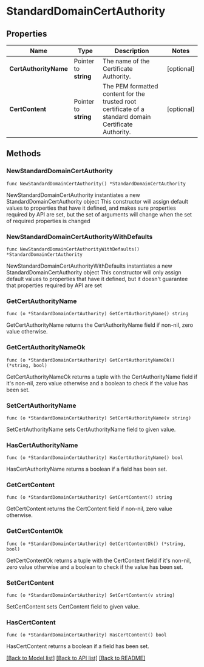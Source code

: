 # StandardDomainCertAuthority

## Properties

Name | Type | Description | Notes
------------ | ------------- | ------------- | -------------
**CertAuthorityName** | Pointer to **string** | The name of the Certificate Authority. | [optional] 
**CertContent** | Pointer to **string** | The PEM formatted content for the trusted root certificate of a standard domain Certificate Authority. | [optional] 

## Methods

### NewStandardDomainCertAuthority

`func NewStandardDomainCertAuthority() *StandardDomainCertAuthority`

NewStandardDomainCertAuthority instantiates a new StandardDomainCertAuthority object
This constructor will assign default values to properties that have it defined,
and makes sure properties required by API are set, but the set of arguments
will change when the set of required properties is changed

### NewStandardDomainCertAuthorityWithDefaults

`func NewStandardDomainCertAuthorityWithDefaults() *StandardDomainCertAuthority`

NewStandardDomainCertAuthorityWithDefaults instantiates a new StandardDomainCertAuthority object
This constructor will only assign default values to properties that have it defined,
but it doesn't guarantee that properties required by API are set

### GetCertAuthorityName

`func (o *StandardDomainCertAuthority) GetCertAuthorityName() string`

GetCertAuthorityName returns the CertAuthorityName field if non-nil, zero value otherwise.

### GetCertAuthorityNameOk

`func (o *StandardDomainCertAuthority) GetCertAuthorityNameOk() (*string, bool)`

GetCertAuthorityNameOk returns a tuple with the CertAuthorityName field if it's non-nil, zero value otherwise
and a boolean to check if the value has been set.

### SetCertAuthorityName

`func (o *StandardDomainCertAuthority) SetCertAuthorityName(v string)`

SetCertAuthorityName sets CertAuthorityName field to given value.

### HasCertAuthorityName

`func (o *StandardDomainCertAuthority) HasCertAuthorityName() bool`

HasCertAuthorityName returns a boolean if a field has been set.

### GetCertContent

`func (o *StandardDomainCertAuthority) GetCertContent() string`

GetCertContent returns the CertContent field if non-nil, zero value otherwise.

### GetCertContentOk

`func (o *StandardDomainCertAuthority) GetCertContentOk() (*string, bool)`

GetCertContentOk returns a tuple with the CertContent field if it's non-nil, zero value otherwise
and a boolean to check if the value has been set.

### SetCertContent

`func (o *StandardDomainCertAuthority) SetCertContent(v string)`

SetCertContent sets CertContent field to given value.

### HasCertContent

`func (o *StandardDomainCertAuthority) HasCertContent() bool`

HasCertContent returns a boolean if a field has been set.


[[Back to Model list]](../README.md#documentation-for-models) [[Back to API list]](../README.md#documentation-for-api-endpoints) [[Back to README]](../README.md)


